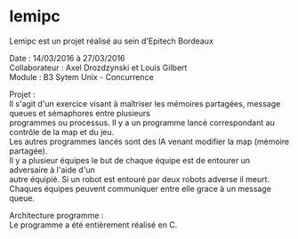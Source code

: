 # lemipc

<p>Lemipc est un projet réalisé au sein d'Epitech Bordeaux</p>
<p>Date : 14/03/2016 à 27/03/2016<br/>
Collaborateur : Axel Drozdzynski et Louis Gilbert<br />
Module : B3 Sytem Unix - Concurrence</p>

<p>Projet :<br/>
Il s'agit d'un exercice visant à maîtriser les mémoires partagées, message queues et sémaphores entre plusieurs<br/>
programmes ou processus. Il y a un programme lancé correspondant au contrôle de la map et du jeu.<br/>
Les autres programmes lancés sont des IA venant modifier la map (mémoire partagée).<br/>
Il y a plusieur équipes le but de chaque équipe est de entourer un adversaire à l'aide d'un<br/>
autre équipié. Si un robot est entouré par deux robots adverse il meurt.<br/>
Chaques équipes peuvent communiquer entre elle grace à un message queue.</p>

<p>Architecture programme :<br />
Le programme a été entièrement réalisé en C.</p>



